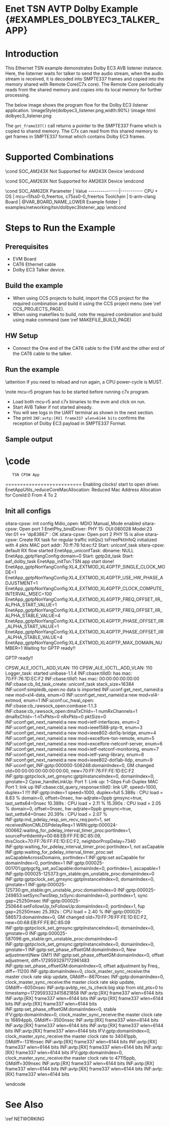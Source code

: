 # Enet TSN AVTP Dolby Example {#EXAMPLES_DOLBYEC3_TALKER_APP}

# Introduction
This Ethernet TSN example demonstrates Dolby EC3 AVB listener instance. Here, the listerner waits for talker to send the audio stream, when the audio stream is received, it is decoded into SMPTE337 frames and copied into the memory shared with Remote Core(C7x core). The Remote Core periodically reads from the shared memory and copies into its local memory for further processing.

The below image shows the program flow for the Dolby EC3 listener application.
\imageStyle{dolbyec3_listener.png,width:90%}
\image html dolbyec3_listener.png

The `get_frame337()` call returns a pointer to the SMPTE337 Frame which is copied to shared memory. The C7x can read from this shared memory to get frames in SMPTE337 format which contains Dolby EC3 frames.

# Supported Combinations

\cond SOC_AM243X
Not Supported for AM243X Device
\endcond

\cond SOC_AM263X
Not Supported for AM263X Device
\endcond

\cond SOC_AM62DX
 Parameter      | Value
 ---------------|-----------
 CPU + OS       | mcu-r5fss0-0_freertos, c75ss0-0_freertos
 Toolchain      | ti-arm-clang
 Board          | @VAR_BOARD_NAME_LOWER
 Example folder | examples/networking/tsn/dolbyec3listener_app
\endcond

# Steps to Run the Example

## Prerequisites
- EVM Board
- CAT6 Ethernet cable
- Dolby EC3 Talker device.

## Build the example

- When using CCS projects to build, import the CCS project for the required combination
  and build it using the CCS project menu (see \ref CCS_PROJECTS_PAGE).
- When using makefiles to build, note the required combination and build using
  make command (see \ref MAKEFILE_BUILD_PAGE)

## HW Setup

- Connect the One end of the CAT6 cable to the EVM and the other end of the CAT6 cable to the talker.

## Run the example
\attention If you need to reload and run again, a CPU power-cycle is MUST.

\note mcu-r5 program has to be started before running c7x program.

- Load both mcu-r5 and c7x binaries to the evm and click on run.
- Start AVB Talker if not started already.
- You will see logs in the UART terminal as shown in the next section.
- The print `INF:avtp:[RX] frame337 wlen=6144 bits` confirms the reception of Dolby EC3 payload in SMPTE337 Format.

## Sample output

\code
==========================
       TSN CPSW App
==========================
Enabling clocks!
start to open driver.
EnetAppUtils_reduceCoreMacAllocation: Reduced Mac Address Allocation for CoreId:0 From 4 To 2

Init all configs
----------------------------------------------
sitara-cpsw: init config
Mdio_open: MDIO Manual_Mode enabled
sitara-cpsw: Open port 1
EnetPhy_bindDriver: PHY 15: OUI:080028 Model:23 Ver:01 <-> 'dp83867' : OK
sitara-cpsw: Open port 2
PHY 15 is alive
sitara-cpsw: Create RX task for regular traffic
initQs() txFreePktInfoQ initialized with 4 pkts
MAC port addr: 70:ff:76:1d:ec:f2
Start: uniconf_task
sitara-cpsw: default RX flow started
EnetApp_uniconfTask: dbname: NULL
EnetApp_gptpYangConfig:domain=0
Start: gptp2d_task
Start: aaf_dolby_task
EnetApp_initTsn:TSN app start done!
EnetApp_gptpNonYangConfig:XL4_EXTMOD_XL4GPTP_SINGLE_CLOCK_MODE=1
EnetApp_gptpNonYangConfig:XL4_EXTMOD_XL4GPTP_USE_HW_PHASE_ADJUSTMENT=1
EnetApp_gptpNonYangConfig:XL4_EXTMOD_XL4GPTP_CLOCK_COMPUTE_INTERVAL_MSEC=100
EnetApp_gptpNonYangConfig:XL4_EXTMOD_XL4GPTP_FREQ_OFFSET_IIR_ALPHA_START_VALUE=1
EnetApp_gptpNonYangConfig:XL4_EXTMOD_XL4GPTP_FREQ_OFFSET_IIR_ALPHA_STABLE_VALUE=4
EnetApp_gptpNonYangConfig:XL4_EXTMOD_XL4GPTP_PHASE_OFFSET_IIR_ALPHA_START_VALUE=1
EnetApp_gptpNonYangConfig:XL4_EXTMOD_XL4GPTP_PHASE_OFFSET_IIR_ALPHA_STABLE_VALUE=4
EnetApp_gptpNonYangConfig:XL4_EXTMOD_XL4GPTP_MAX_DOMAIN_NUMBER=1
Waiting for GPTP ready!!

GPTP ready!!

CPSW_ALE_IOCTL_ADD_VLAN: 110
CPSW_ALE_IOCTL_ADD_VLAN: 110
Logger_task: started
unibase-1.1.4
INF:cbase:tilld0: has mac: 70:FF:76:1D:EC:F2
INF:cbase:tilld1: has mac: 00:00:00:00:00:00
INF:cbase:cb_lld_task_create: uniconf_task stack_size=16384
INF:uconf:simpledb_open:no data is imported
INF:uconf:get_next_nameid:a new mod=xl4-data, enum=0
INF:uconf:get_next_nameid:a new mod=xl4-extmod, enum=1
INF:uconf:uc_hwal_open:
INF:cbase:cb_rawsock_open:combase-1.1.3
INF:cbase:cb_rawsock_open:dmaTxChId=-1 numRxChannels=1 dmaRxChId=-1 nTxPkts=0 nRxPkts=0 pktSize=0
INF:uconf:get_next_nameid:a new mod=ietf-interfaces, enum=2
INF:uconf:get_next_nameid:a new mod=ieee1588-ptp-tt, enum=3
INF:uconf:get_next_nameid:a new mod=ieee802-dot1q-bridge, enum=4
INF:uconf:get_next_nameid:a new mod=excelfore-tsn-remote, enum=5
INF:uconf:get_next_nameid:a new mod=excelfore-netconf-server, enum=6
INF:uconf:get_next_nameid:a new mod=ietf-netconf-monitoring, enum=7
INF:uconf:get_next_nameid:a new mod=ietf-yang-library, enum=8
INF:uconf:get_next_nameid:a new mod=ieee802-dot1ab-lldp, enum=9
INF:uconf:get_INF:gptp:000000-506248:domainIndex=0, GM changed old=00:00:00:00:00:00:00:00, new=70:FF:76:FF:FE:1D:EC:F2
INF:gptp:gptpclock_set_gmsync:gptpInstanceIndex=0, domainIndex=0, gmstate=2
Cpsw_handleLinkUp: Port 1: Link up: 1-Gbps Full-Duplex
MAC Port 1: link up
INF:cbase:cbl_query_response:tilld0: link UP, speed=1000, duplex=1 !!!!
INF:gptp:index=1 speed=1000, duplex=full
      5.388s : CPU load =   8.83 %
domain=0, offset=0nsec, hw-adjrate=0ppb
        gmsync=true, last_setts64=0nsec
     10.389s : CPU load =   2.11 %
     15.390s : CPU load =   2.05 %
domain=0, offset=0nsec, hw-adjrate=0ppb
        gmsync=true, last_setts64=0nsec
     20.391s : CPU load =   2.07 %
INF:gptp:md_pdelay_resp_sm_recv_req:port=1, set receivedNonCMLDSPdelayReq=1
WRN:gptp:000024-000662:waiting_for_pdelay_interval_timer_proc:portIndex=1, sourcePortIdentity=00:68:EB:FF:FE:BC:85:09, thisClock=70:FF:76:FF:FE:1D:EC:F2, neighborPropDelay=7340
INF:gptp:waiting_for_pdelay_interval_timer_proc:portIndex=1, not asCapable
INF:gptp:waiting_for_pdelay_interval_timer_proc:set asCapableAcrossDomains, portIndex=1
INF:gptp:set asCapable for domainIndex=0, portIndex=1
INF:gptp:000025-001701:gptpgcfg_set_asCapable:domainInde=0, portIndex=1, ascapable=1
INF:gptp:000025-125373:gm_stable:gm_unstable_proc:domainIndex=0
INF:gptp:gptpclock_set_gmsync:gptpInstanceIndex=0, domainIndex=0, gmstate=1
INF:gptp:000025-125730:gm_stable:gm_unstable_proc:domainIndex=0
INF:gptp:000025-249853:setSyncTwoStep_txSync:domainIndex=0, portIndex=1, sync gap=25250msec
INF:gptp:000025-250644:setFollowUp_txFollowUp:domainIndex=0, portIndex=1, fup gap=25250msec
     25.392s : CPU load =   2.40 %
INF:gptp:000025-586573:domainIndex=0, GM changed old=70:FF:76:FF:FE:1D:EC:F2, new=00:68:EB:FF:FE:BC:85:09
INF:gptp:gptpclock_set_gmsync:gptpInstanceIndex=0, domainIndex=0, gmstate=0
INF:gptp:000025-587096:gm_stable:gm_unstable_proc:domainIndex=0
INF:gptp:gptpclock_set_gmsync:gptpInstanceIndex=0, domainIndex=0, gmstate=1
INF:gptp:set_phase_offsetGM:domainIndex=0, New adjustment(New GM?)
INF:gptp:set_phase_offsetGM:domainIndex=0, offset adjustment, diff=1729593297172961483
INF:gptp:set_phase_offsetGM:domainIndex=0, offset adjustment by Freq., diff=-11200
INF:gptp:domainIndex=0, clock_master_sync_receive:the master clock rate skip update, GMdiff=-8670nsec
INF:gptp:domainIndex=0, clock_master_sync_receive:the master clock rate skip update, GMdiff=-6050nsec
INF:avtp:avbtp_rec_ts_check:big skip from old_pts=0 to timestamp=1729593323415821858
INF:avtp:[RX] frame337 wlen=6144 bits
INF:avtp:[RX] frame337 wlen=6144 bits
INF:avtp:[RX] frame337 wlen=6144 bits
INF:avtp:[RX] frame337 wlen=6144 bits
INF:gptp:set_phase_offsetGM:domainIndex=0, stable
IFV:gptp:domainIndex=0, clock_master_sync_receive:the master clock rate to 16894ppb, GMdiff=-3500nsec
INF:avtp:[RX] frame337 wlen=6144 bits
INF:avtp:[RX] frame337 wlen=6144 bits
INF:avtp:[RX] frame337 wlen=6144 bits
INF:avtp:[RX] frame337 wlen=6144 bits
IFV:gptp:domainIndex=0, clock_master_sync_receive:the master clock rate to 34041ppb, GMdiff=-1316nsec
INF:avtp:[RX] frame337 wlen=6144 bits
INF:avtp:[RX] frame337 wlen=6144 bits
INF:avtp:[RX] frame337 wlen=6144 bits
INF:avtp:[RX] frame337 wlen=6144 bits
IFV:gptp:domainIndex=0, clock_master_sync_receive:the master clock rate to 47115ppb, GMdiff=309nsec
INF:avtp:[RX] frame337 wlen=6144 bits
INF:avtp:[RX] frame337 wlen=6144 bits
INF:avtp:[RX] frame337 wlen=6144 bits
INF:avtp:[RX] frame337 wlen=6144 bits

\endcode

# See Also

\ref NETWORKING
